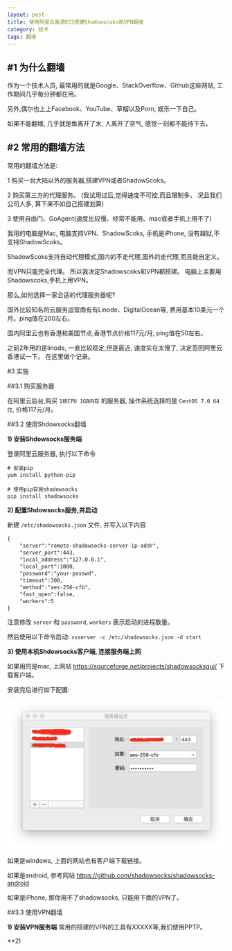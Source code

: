 ```yaml
---
layout: post
title: 使用阿里云香港ECS搭建Shadowscoks和VPN翻墙
category: 技术
tags: 翻墙
---
```


#1 为什么翻墙
--------------
作为一个技术人员, 最常用的就是Google、StackOverflow、Github这些网站, 工作期间几乎每分钟都在用。

另外,偶尔也上上Facebook、YouTube、草榴以及Porn, 娱乐一下自己。

如果不能翻墙, 几乎就是鱼离开了水, 人离开了空气, 感觉一刻都不能待下去。

#2 常用的翻墙方法
---------------
常用的翻墙方法是:

1 购买一台大陆以外的服务器,搭建VPN或者ShadowScoks。

2 购买第三方的代理服务。 (我试用过后,觉得速度不可控,而且限制多。 况且我们公司人多, 算下来不如自己搭建划算)

3 使用自由门、GoAgent(速度比较慢、经常不能用、mac或者手机上用不了)

我用的电脑是Mac, 电脑支持VPN、ShadowScoks, 手机是iPhone, 没有越狱,不支持ShadowScoks。

ShadowScoks支持自动代理模式,国内的不走代理,国外的走代理,而且能自定义。

而VPN只能完全代理。 所以我决定Shadowscoks和VPN都搭建。 电脑上主要用Shadowscoks,手机上用VPN。

那么,如何选择一家合适的代理服务器呢?

国外比较知名的云服务运营商有有Linode、DigitalOcean等, 费用基本10美元一个月。ping值在200左右。

国内阿里云也有香港和美国节点,香港节点价格117元/月, ping值在50左右。 

之前2年用的是linode, 一直比较稳定,但是最近, 速度实在太慢了, 决定签回阿里云香港试一下。 在这里做个记录。


#3 实施

##3.1 购买服务器

在阿里云后台,购买 `1核CPU 1GB内存` 的服务器, 操作系统选择的是 `CentOS 7.0 64位`, 价格117元/月。

##3.2 使用Shdowsocks翻墙

**1) 安装Shdowsocks服务端**

登录阿里云服务器, 执行以下命令

```
# 安装pip
yum install python-pip

# 使用pip安装shadowsocks
pip install shadowsocks
```

**2) 配置Shdowsocks服务,并启动**

新建 `/etc/shadowsocks.json` 文件, 并写入以下内容

```
{
	"server":"remote-shadowsocks-server-ip-addr",
	"server_port":443,
	"local_address":"127.0.0.1",
	"local_port":1080,
	"password":"your-passwd",
	"timeout":300,
	"method":"aes-256-cfb",
	"fast_open":false,
	"workers":5
}
```
注意修改 `server` 和 `password`, `workers` 表示启动的进程数量。

然后使用以下命令启动: `ssserver -c /etc/shadowsocks.json -d start`

**3) 使用本机Shdowsocks客户端, 连接服务端上网**

如果用的是mac, 上网站 https://sourceforge.net/projects/shadowsocksgui/ 下载客户端。 

安装完后进行如下配置:

![shodowsocks client config](/assets/images/shadowsocks.jpg)

如果是windows, 上面的网站也有客户端下载链接。

如果是android, 参考网站 https://github.com/shadowsocks/shadowsocks-android

如果是iPhone, 那你用不了shadowsocks, 只能用下面的VPN了。



##3.3 使用VPN翻墙

**1) 安装VPN服务端**
常用的搭建的VPN的工具有XXXXX等,我们使用PPTP。

**2) 
